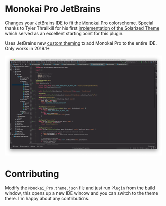 # Monokai Pro JetBrains

Changes your JetBrains IDE to fit the [Monokai Pro](monokai.pro) colorscheme.
Special thanks to Tyler Thrailkill for his first [implementation of the Solarized 
Theme](https://plugins.jetbrains.com/plugin/12112-solarized-theme) which served as 
an excellent starting point for this plugin.

Uses JetBrains new [custom theming](https://blog.jetbrains.com/idea/2019/03/brighten-up-your-day-add-color-to-intellij-idea/) to
add Monokai Pro to the entire IDE. Only works in 2019.1+

![Image showing what Monokai Pro looks like](resources/screenshots/example.png)

# Contributing

Modify the `Monokai_Pro.theme.json` file and just run `Plugin` from the build window,
this opens up a new IDE window and you can switch to the theme there.
I'm happy about any contributions.
